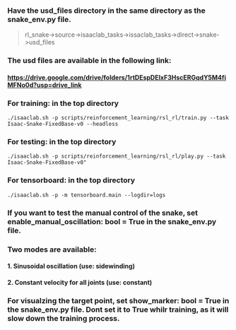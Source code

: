 ### Have the usd_files directory in the same directory as the snake_env.py file. 
> rl_snake->source->isaaclab_tasks->issaclab_tasks->direct->snake->usd_files
### The usd files are available in the following link: 
#### https://drive.google.com/drive/folders/1rtDEspDEIxF3HscERGqdY5M4fiMFNo0d?usp=drive_link

### For training: in the top directory
```./isaaclab.sh -p scripts/reinforcement_learning/rsl_rl/train.py --task Isaac-Snake-FixedBase-v0 --headless```

### For testing: in the top directory
```./isaaclab.sh -p scripts/reinforcement_learning/rsl_rl/play.py --task Isaac-Snake-FixedBase-v0"```

### For tensorboard: in the top directory
```./isaaclab.sh -p -m tensorboard.main --logdir=logs```

### If you want to test the manual control of the snake, set enable_manual_oscillation: bool = True in the snake_env.py file.
### Two modes are available:
#### 1. Sinusoidal oscillation (use: sidewinding)
#### 2. Constant velocity for all joints (use: constant)

### For visualzing the target point, set show_marker: bool = True in the snake_env.py file. Dont set it to True whilr training, as it will slow down the training process.
